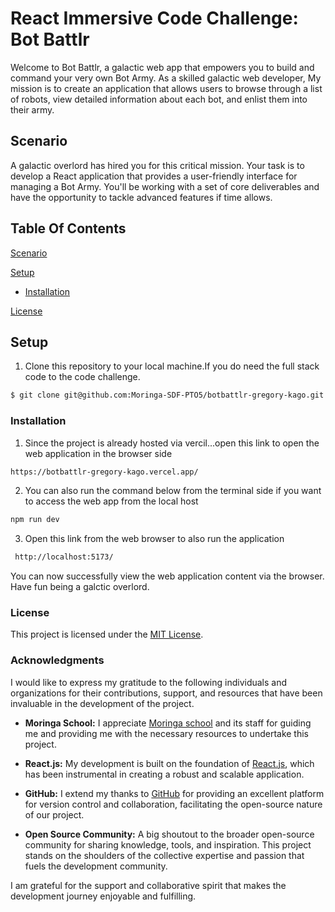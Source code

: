 # React Immersive Code Challenge: Bot Battlr
Welcome to Bot Battlr, a galactic web app that empowers you to build and command your very own Bot Army. As a skilled galactic web developer, My mission is to create an application that allows users to browse through a list of robots, view detailed information about each bot, and enlist them into their army. 

## Scenario

A galactic overlord has hired you for this critical mission. Your task is to develop a React application that provides a user-friendly interface for managing a Bot Army. You'll be working with a set of core deliverables and have the opportunity to tackle advanced features if time allows.


## Table Of Contents

[Scenario](#Scenario)

[Setup](#setup)
   - [Installation](#Installation)

[License](#License)





## Setup

1. Clone this repository to your local machine.If you do need the full stack code to the code challenge.


```bash
$ git clone git@github.com:Moringa-SDF-PTO5/botbattlr-gregory-kago.git
```
### Installation

1. Since the project is already hosted via vercil...open this link to open the web application in the browser side

```bash
https://botbattlr-gregory-kago.vercel.app/
```


2. You can also run the command below from the terminal side if you want to access the web app from the local host

```bash
npm run dev
```

3. Open this link from the web browser to also run the application 

```bash
 http://localhost:5173/
```

You can now successfully view the web application content via the browser.
Have fun being a galctic overlord.



### License

This project is licensed under the [MIT License](LICENSE).

### Acknowledgments
I would like to express my gratitude to the following individuals and organizations for their contributions, support, and resources that have been invaluable in the development of the project.



- **Moringa School:** I appreciate [Moringa school](https://www.googleadservices.com/pagead/aclk?sa=L&ai=DChcSEwiK9-Tw_aKEAxU2QUECHcwOCDoYABAAGgJ3cw&ase=2&gclid=EAIaIQobChMIivfk8P2ihAMVNkFBAh3MDgg6EAAYASAAEgJSB_D_BwE&ohost=www.google.com&cid=CAASJORoHa2LLpPz846DBxVhhEyz_mIvcNnHZ_R4tWoL3IuSCcmYsA&sig=AOD64_04tJFd3Gstl7m-sNfbwiempwyFwg&q&nis=4&adurl&ved=2ahUKEwifmODw_aKEAxUhRKQEHaoDBq0Q0Qx6BAgFEAE) and its staff for guiding me and  providing me with the necessary resources to undertake this project.

- **React.js:** My development is built on the foundation of [React.js](https://react.dev/), which has been instrumental in creating a robust and scalable application.

- **GitHub:** I extend my thanks to [GitHub](https://github.com/) for providing an excellent platform for version control and collaboration, facilitating the open-source nature of our project.

- **Open Source Community:** A big shoutout to the broader open-source community for sharing knowledge, tools, and inspiration. This project stands on the shoulders of the collective expertise and passion that fuels the development community.

I am grateful for the support and collaborative spirit that makes the development journey enjoyable and fulfilling.

